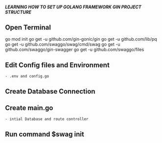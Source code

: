 ##### LEARNING HOW TO SET UP GOLANG FRAMEWORK GIN PROJECT STRUCTURE #####


## Open Terminal
go mod init
go get -u github.com/gin-gonic/gin
go get -u github.com/lib/pq
go get -u github.com/swaggo/swag/cmd/swag
go get -u github.com/swaggo/gin-swagger
go get -u github.com/swaggo/files

## Edit Config files and Environment
    - .env and config.go

## Create Database Connection

## Create main.go
    - intial Database and route controller

## Run command $swag init 